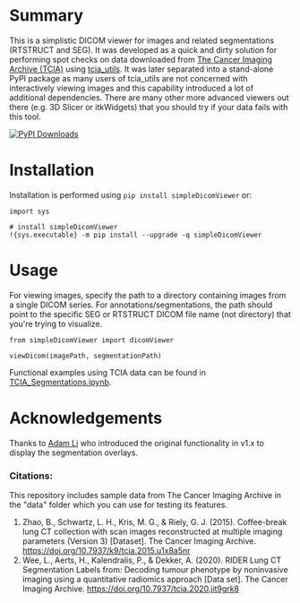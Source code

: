 # Summary

This is a simplistic DICOM viewer for images and related segmentations (RTSTRUCT and SEG).  It was developed as a quick and dirty solution for performing spot checks on data downloaded from [The Cancer Imaging Archive (TCIA)](https://www.cancerimagingarchive.net/) using [tcia_utils](https://pypi.org/project/tcia-utils/).  It was later separated into a stand-alone PyPI package as many users of tcia_utils are not concerned with interactively viewing images and this capability introduced a lot of additional dependencies.  There are many other more advanced viewers out there (e.g. 3D Slicer or itkWidgets) that you should try if your data fails with this tool.

[![PyPI Downloads](https://static.pepy.tech/personalized-badge/simpledicomviewer?period=month&units=international_system&left_color=blue&right_color=grey&left_text=Downloads%20/%20Month)](https://pepy.tech/project/simpledicomviewer)

# Installation

Installation is performed using `pip install simpleDicomViewer` or:

```
import sys

# install simpleDicomViewer
!{sys.executable} -m pip install --upgrade -q simpleDicomViewer
```

# Usage

For viewing images, specify the path to a directory containing images from a single DICOM series.  For annotations/segmentations, the path should point to the specific SEG or RTSTRUCT DICOM file name (not directory) that you're trying to visualize.

```
from simpleDicomViewer import dicomViewer

viewDicom(imagePath, segmentationPath)
```

Functional examples using TCIA data can be found in [TCIA_Segmentations.ipynb](https://github.com/kirbyju/TCIA_Notebooks/blob/main/TCIA_Segmentations.ipynb).

# Acknowledgements

Thanks to [Adam Li](https://github.com/adamli98) who introduced the original functionality in v1.x to display the segmentation overlays.

### Citations:
This repository includes sample data from The Cancer Imaging Archive in the "data" folder which you can use for testing its features.  

1. Zhao, B., Schwartz, L. H., Kris, M. G., & Riely, G. J. (2015). Coffee-break lung CT collection with scan images reconstructed at multiple imaging parameters (Version 3) [Dataset]. The Cancer Imaging Archive. https://doi.org/10.7937/k9/tcia.2015.u1x8a5nr
2. Wee, L., Aerts, H., Kalendralis, P., & Dekker, A. (2020). RIDER Lung CT Segmentation Labels from: Decoding tumour phenotype by noninvasive imaging using a quantitative radiomics approach [Data set]. The Cancer Imaging Archive. https://doi.org/10.7937/tcia.2020.jit9grk8
